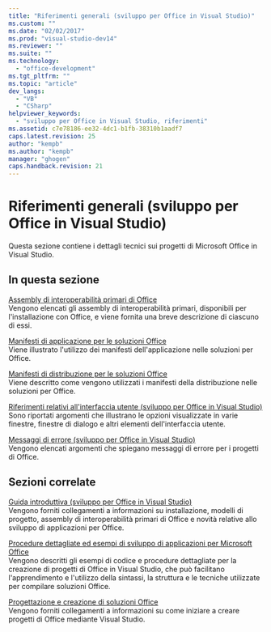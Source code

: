 ```yaml
---
title: "Riferimenti generali (sviluppo per Office in Visual Studio)"
ms.custom: ""
ms.date: "02/02/2017"
ms.prod: "visual-studio-dev14"
ms.reviewer: ""
ms.suite: ""
ms.technology: 
  - "office-development"
ms.tgt_pltfrm: ""
ms.topic: "article"
dev_langs: 
  - "VB"
  - "CSharp"
helpviewer_keywords: 
  - "sviluppo per Office in Visual Studio, riferimenti"
ms.assetid: c7e78186-ee32-4dc1-b1fb-38310b1aadf7
caps.latest.revision: 25
author: "kempb"
ms.author: "kempb"
manager: "ghogen"
caps.handback.revision: 21
---
```

# Riferimenti generali (sviluppo per Office in Visual Studio)
  Questa sezione contiene i dettagli tecnici sui progetti di Microsoft Office in Visual Studio.  
  
## In questa sezione  
 [Assembly di interoperabilità primari di Office](../vsto/office-primary-interop-assemblies.md)  
 Vengono elencati gli assembly di interoperabilità primari, disponibili per l'installazione con Office, e viene fornita una breve descrizione di ciascuno di essi.  
  
 [Manifesti di applicazione per le soluzioni Office](../vsto/application-manifests-for-office-solutions.md)  
 Viene illustrato l'utilizzo dei manifesti dell'applicazione nelle soluzioni per Office.  
  
 [Manifesti di distribuzione per le soluzioni Office](../vsto/deployment-manifests-for-office-solutions.md)  
 Viene descritto come vengono utilizzati i manifesti della distribuzione nelle soluzioni per Office.  
  
 [Riferimenti relativi all'interfaccia utente &#40;sviluppo per Office in Visual Studio&#41;](../vsto/user-interface-reference-office-development-in-visual-studio.md)  
 Sono riportati argomenti che illustrano le opzioni visualizzate in varie finestre, finestre di dialogo e altri elementi dell'interfaccia utente.  
  
 [Messaggi di errore &#40;sviluppo per Office in Visual Studio&#41;](../vsto/error-messages-office-development-in-visual-studio.md)  
 Vengono elencati argomenti che spiegano messaggi di errore per i progetti di Office.  
  
## Sezioni correlate  
 [Guida introduttiva &#40;sviluppo per Office in Visual Studio&#41;](../vsto/getting-started-office-development-in-visual-studio.md)  
 Vengono forniti collegamenti a informazioni su installazione, modelli di progetto, assembly di interoperabilità primari di Office e novità relative allo sviluppo di applicazioni per Office.  
  
 [Procedure dettagliate ed esempi di sviluppo di applicazioni per Microsoft Office](../vsto/office-development-samples-and-walkthroughs.md)  
 Vengono descritti gli esempi di codice e procedure dettagliate per la creazione di progetti di Office in Visual Studio, che può facilitano l'apprendimento e l'utilizzo della sintassi, la struttura e le tecniche utilizzate per compilare soluzioni Office.  
  
 [Progettazione e creazione di soluzioni Office](../vsto/designing-and-creating-office-solutions.md)  
 Vengono forniti collegamenti a informazioni su come iniziare a creare progetti di Office mediante Visual Studio.  
  
  